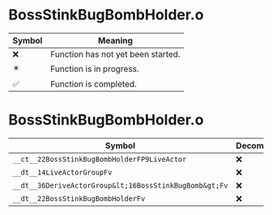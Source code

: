 # BossStinkBugBombHolder.o
| Symbol | Meaning 
| ------------- | ------------- 
| :x: | Function has not yet been started. 
| :eight_pointed_black_star: | Function is in progress. 
| :white_check_mark: | Function is completed. 


# BossStinkBugBombHolder.o
| Symbol | Decompiled? |
| ------------- | ------------- |
| `__ct__22BossStinkBugBombHolderFP9LiveActor` | :x: |
| `__dt__14LiveActorGroupFv` | :x: |
| `__dt__36DeriveActorGroup&lt;16BossStinkBugBomb&gt;Fv` | :x: |
| `__dt__22BossStinkBugBombHolderFv` | :x: |
